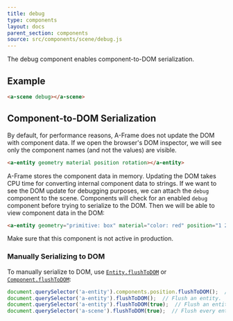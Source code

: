 ```yaml
---
title: debug
type: components
layout: docs
parent_section: components
source: src/components/scene/debug.js
---
```


The debug component enables component-to-DOM serialization.

## Example

```html
<a-scene debug></a-scene>
```

## Component-to-DOM Serialization

By default, for performance reasons, A-Frame does not update the DOM with
component data. If we open the browser's DOM inspector, we will see only the
component names (and not the values) are visible.

```html
<a-entity geometry material position rotation></a-entity>
```

A-Frame stores the component data in memory. Updating the DOM takes CPU time
for converting internal component data to strings. If we want to see the DOM
update for debugging purposes, we can attach the `debug` component to the
scene. Components will check for an enabled `debug` component before trying to
serialize to the DOM. Then we will be able to view component data in the DOM:

```html
<a-entity geometry="primitive: box" material="color: red" position="1 2 3" rotation="0 180 0"></a-entity>
```

Make sure that this component is not active in production.

### Manually Serializing to DOM

[cftd]: ../core/component.md#flushtodom
[eftd]: ../core/entity.md#flushtodom-recursive

To manually serialize to DOM, use [`Entity.flushToDOM`][eftd] or
[`Component.flushToDOM`][cftd]:

```js
document.querySelector('a-entity').components.position.flushToDOM();  // Flush a component.
document.querySelector('a-entity').flushToDOM();  // Flush an entity.
document.querySelector('a-entity').flushToDOM(true);  // Flush an entity and its children.
document.querySelector('a-scene').flushToDOM(true);  // Flush every entity.
```
